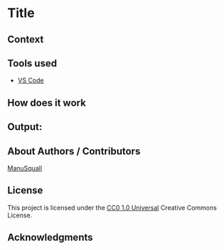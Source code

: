 <!-- Repository git : https://github.com/ManuSquall/ -->
# Title

<!-- Description -->

## Context

<!-- Why am i making this -->

## Tools used
<!-- Packages, external librairies, utilitaries used -->
* [VS Code](https://code.visualstudio.com/)


## How does it work

<!-- What we have to do to make it work/run -->

## Output:

<!-- What the result is supposed to be -->

<!-- screenshot result in a readme folder
![output1](/readme/output1.png)

![output2](/readme/output2.png)
-->


## About Authors / Contributors

[ManuSquall](https://manusquall.azurewebsites.net/)

## License

This project is licensed under the [CC0 1.0 Universal](https://creativecommons.org/) Creative Commons License.


## Acknowledgments

<!-- inspiration, research stuff -->




